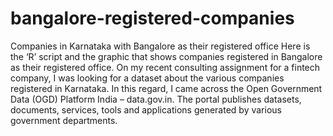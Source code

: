 # bangalore-registered-companies
Companies in Karnataka with Bangalore as their registered office Here is the ‘R’ script and the graphic that shows companies registered in Bangalore as their registered office.
On my recent consulting assignment for a fintech company, I was looking for a dataset about the various companies registered in Karnataka. In this regard, I came across the Open Government Data (OGD) Platform India – data.gov.in. The portal publishes datasets, documents, services, tools and applications generated by various government departments.
